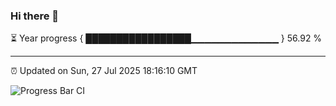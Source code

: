 ### Hi there 👋

⏳ Year progress { █████████████████▁▁▁▁▁▁▁▁▁▁▁▁▁ } 56.92 %

---

⏰ Updated on Sun, 27 Jul 2025 18:16:10 GMT

![Progress Bar CI](https://github.com/Shyam-Makwana/GitHub-Actions-Demo/workflows/Progress%20Bar%20CI/badge.svg)
